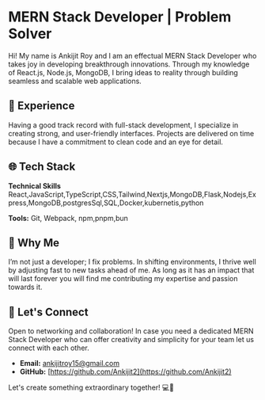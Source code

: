 # MERN Stack Developer | Problem Solver

Hi! My name is Ankijit Roy and I am an effectual MERN Stack Developer who takes joy in developing breakthrough innovations. Through my knowledge of React.js, Node.js, MongoDB, I bring ideas to reality through building seamless and scalable web applications.

## 💼 Experience

Having a good track record with full-stack development, I specialize in creating strong, and user-friendly interfaces. Projects are delivered on time because I have a commitment to clean code and an eye for detail.

## 🌐 Tech Stack

**Technical Skills** React,JavaScript,TypeScript,CSS,Tailwind,Nextjs,MongoDB,Flask,Nodejs,Express,MongoDB,postgresSql,SQL,Docker,kubernetis,python

**Tools:** Git, Webpack, npm,pnpm,bun

## 🌟 Why Me

I’m not just a developer; I fix problems. In shifting environments, I thrive well by adjusting fast to new tasks ahead of me. As long as it has an impact that will last forever you will find me contributing my expertise and passion towards it.

## 📧 Let's Connect

Open to networking and collaboration! In case you need a dedicated MERN Stack Developer who can offer creativity and simplicity for your team let us connect with each other.

- **Email:** [ankijitroy15@gmail.com](mailto:ankijitroy15@gmail.com)
- **GitHub:** [https://github.com/Ankijit2](https://github.com/Ankijit2)

Let's create something extraordinary together! 💻🚀
